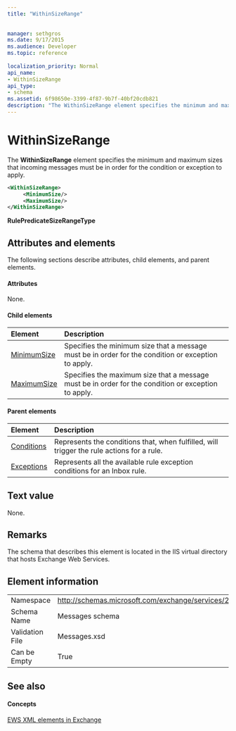 ```yaml
---
title: "WithinSizeRange"
 
 
manager: sethgros
ms.date: 9/17/2015
ms.audience: Developer
ms.topic: reference
 
localization_priority: Normal
api_name:
- WithinSizeRange
api_type:
- schema
ms.assetid: 6f98650e-3399-4f87-9b7f-40bf20cdb821
description: "The WithinSizeRange element specifies the minimum and maximum sizes that incoming messages must be in order for the condition or exception to apply."
---
```


# WithinSizeRange

The **WithinSizeRange** element specifies the minimum and maximum sizes that incoming messages must be in order for the condition or exception to apply. 
  
```XML
<WithinSizeRange>
     <MinimumSize/>
     <MaximumSize/>
</WithinSizeRange>
```

 **RulePredicateSizeRangeType**
## Attributes and elements

The following sections describe attributes, child elements, and parent elements.
  
#### Attributes

None.
  
#### Child elements

|**Element**|**Description**|
|:-----|:-----|
|[MinimumSize](minimumsize.md) <br/> |Specifies the minimum size that a message must be in order for the condition or exception to apply.  <br/> |
|[MaximumSize](maximumsize.md) <br/> |Specifies the maximum size that a message must be in order for the condition or exception to apply.  <br/> |
   
#### Parent elements

|**Element**|**Description**|
|:-----|:-----|
|[Conditions](conditions.md) <br/> |Represents the conditions that, when fulfilled, will trigger the rule actions for a rule.  <br/> |
|[Exceptions](exceptions.md) <br/> |Represents all the available rule exception conditions for an Inbox rule.  <br/> |
   
## Text value

None.
  
## Remarks

The schema that describes this element is located in the IIS virtual directory that hosts Exchange Web Services.
  
## Element information

|||
|:-----|:-----|
|Namespace  <br/> |http://schemas.microsoft.com/exchange/services/2006/messages  <br/> |
|Schema Name  <br/> |Messages schema  <br/> |
|Validation File  <br/> |Messages.xsd  <br/> |
|Can be Empty  <br/> |True  <br/> |
   
## See also

#### Concepts

[EWS XML elements in Exchange](ews-xml-elements-in-exchange.md)

